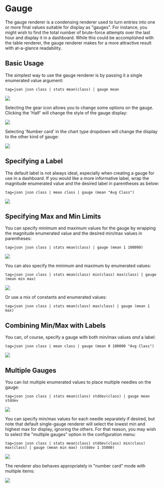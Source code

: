 # Gauge

The gauge renderer is a condensing renderer used to turn entries into one or more final values suitable for display as "gauges". For instance, you might wish to find the total number of brute-force attempts over the last hour and display it in a dashboard. While this could be accomplished with the table renderer, the gauge renderer makes for a more attractive result with at-a-glance readability.

## Basic Usage

The simplest way to use the gauge renderer is by passing it a single enumerated value argument:

```
tag=json json class | stats mean(class) | gauge mean
```

![](gauge1.png)

Selecting the gear icon allows you to change some options on the gauge. Clicking the 'Half' will change the style of the gauge display:

![](gauge2.png)

Selecting 'Number card' in the chart type dropdown will change the display to the other kind of gauge:

![](gauge3.png)

## Specifying a Label

The default label is not always ideal, especially when creating a gauge for use in a dashboard. If you would like a more informative label, wrap the magnitude enumerated value and the desired label in parentheses as below:

```
tag=json json class | mean class | gauge (mean "Avg Class")
```

![](gauge-label.png)

## Specifying Max and Min Limits

You can specify minimum and maximum values for the gauge by wrapping the magnitude enumerated value and the desired min/max values in parentheses:

```
tag=json json class | stats mean(class) | gauge (mean 1 100000)
```

![](gauge-minmax1.png)

You can also specify the minimum and maximum by enumerated values:

```
tag=json json class | stats mean(class) min(class) max(class) | gauge (mean min max)
```

![](gauge-minmax2.png)

Or use a mix of constants and enumerated values:

```
tag=json json class | stats mean(class) max(class) | gauge (mean 1 max)
```

## Combining Min/Max with Labels

You can, of course, specify a gauge with both min/max values *and* a label:

```
tag=json json class | mean class | gauge (mean 0 100000 "Avg Class")
```

![](gauge-label2.png)

## Multiple Gauges

You can list multiple enumerated values to place multiple needles on the gauge:

```
tag=json json class | stats mean(class) stddev(class) | gauge mean stddev
```

![](gauge-multi1.png)

You can specify min/max values for each needle separately if desired, but note that default single-gauge renderer will select the lowest min and highest max for display, ignoring the others. For that reason, you may wish to select the "multiple gauges" option in the configuration menu:

```
tag=json json class | stats mean(class) stddev(class) min(class) max(class) | gauge (mean min max) (stddev 1 35000)
```

![](gauge-multi2.png)

The renderer also behaves appropriately in "number card" mode with multiple items:

![](gauge-multi3.png)
